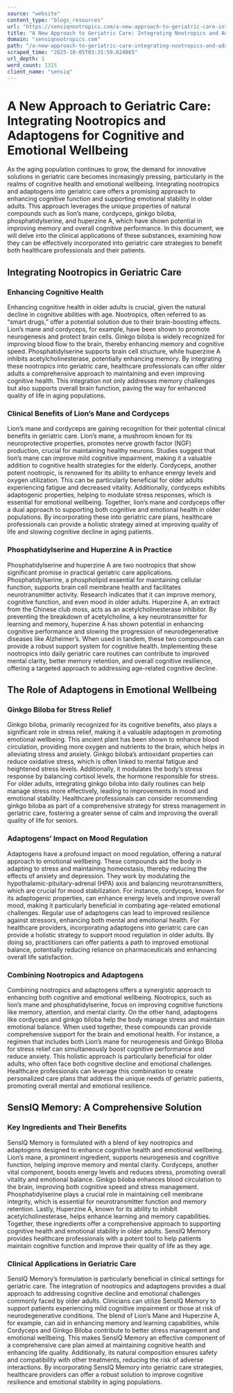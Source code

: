 ```yaml
---
source: "website"
content_type: "blogs_resources"
url: "https://sensiqnootropics.com/a-new-approach-to-geriatric-care-integrating-nootropics-and-adaptogens-for-cognitive-and-emotional-wellbeing/"
title: "A New Approach to Geriatric Care: Integrating Nootropics and Adaptogens for Cognitive and Emotional Wellbeing"
domain: "sensiqnootropics.com"
path: "/a-new-approach-to-geriatric-care-integrating-nootropics-and-adaptogens-for-cognitive-and-emotional-wellbeing/"
scraped_time: "2025-10-05T03:31:59.624865"
url_depth: 1
word_count: 1315
client_name: "sensiq"
---
```


# A New Approach to Geriatric Care: Integrating Nootropics and Adaptogens for Cognitive and Emotional Wellbeing

As the aging population continues to grow, the demand for innovative solutions in geriatric care becomes increasingly pressing, particularly in the realms of cognitive health and emotional wellbeing. Integrating nootropics and adaptogens into geriatric care offers a promising approach to enhancing cognitive function and supporting emotional stability in older adults. This approach leverages the unique properties of natural compounds such as lion’s mane, cordyceps, ginkgo biloba, phosphatidylserine, and huperzine A, which have shown potential in improving memory and overall cognitive performance. In this document, we will delve into the clinical applications of these substances, examining how they can be effectively incorporated into geriatric care strategies to benefit both healthcare professionals and their patients.

## Integrating Nootropics in Geriatric Care

### Enhancing Cognitive Health

Enhancing cognitive health in older adults is crucial, given the natural decline in cognitive abilities with age. Nootropics, often referred to as “smart drugs,” offer a potential solution due to their brain-boosting effects. Lion’s mane and cordyceps, for example, have been shown to promote neurogenesis and protect brain cells. Ginkgo biloba is widely recognized for improving blood flow to the brain, thereby enhancing memory and cognitive speed. Phosphatidylserine supports brain cell structure, while huperzine A inhibits acetylcholinesterase, potentially enhancing memory. By integrating these nootropics into geriatric care, healthcare professionals can offer older adults a comprehensive approach to maintaining and even improving cognitive health. This integration not only addresses memory challenges but also supports overall brain function, paving the way for enhanced quality of life in aging populations.

### Clinical Benefits of Lion’s Mane and Cordyceps

Lion’s mane and cordyceps are gaining recognition for their potential clinical benefits in geriatric care. Lion’s mane, a mushroom known for its neuroprotective properties, promotes nerve growth factor (NGF) production, crucial for maintaining healthy neurons. Studies suggest that lion’s mane can improve mild cognitive impairment, making it a valuable addition to cognitive health strategies for the elderly. Cordyceps, another potent nootropic, is renowned for its ability to enhance energy levels and oxygen utilization. This can be particularly beneficial for older adults experiencing fatigue and decreased vitality. Additionally, cordyceps exhibits adaptogenic properties, helping to modulate stress responses, which is essential for emotional wellbeing. Together, lion’s mane and cordyceps offer a dual approach to supporting both cognitive and emotional health in older populations. By incorporating these into geriatric care plans, healthcare professionals can provide a holistic strategy aimed at improving quality of life and slowing cognitive decline in aging patients.

### Phosphatidylserine and Huperzine A in Practice

Phosphatidylserine and huperzine A are two nootropics that show significant promise in practical geriatric care applications. Phosphatidylserine, a phospholipid essential for maintaining cellular function, supports brain cell membrane health and facilitates neurotransmitter activity. Research indicates that it can improve memory, cognitive function, and even mood in older adults. Huperzine A, an extract from the Chinese club moss, acts as an acetylcholinesterase inhibitor. By preventing the breakdown of acetylcholine, a key neurotransmitter for learning and memory, huperzine A has shown potential in enhancing cognitive performance and slowing the progression of neurodegenerative diseases like Alzheimer’s. When used in tandem, these two compounds can provide a robust support system for cognitive health. Implementing these nootropics into daily geriatric care routines can contribute to improved mental clarity, better memory retention, and overall cognitive resilience, offering a targeted approach to addressing age-related cognitive decline.

## The Role of Adaptogens in Emotional Wellbeing

### Ginkgo Biloba for Stress Relief

Ginkgo biloba, primarily recognized for its cognitive benefits, also plays a significant role in stress relief, making it a valuable adaptogen in promoting emotional wellbeing. This ancient plant has been shown to enhance blood circulation, providing more oxygen and nutrients to the brain, which helps in alleviating stress and anxiety. Ginkgo biloba’s antioxidant properties can reduce oxidative stress, which is often linked to mental fatigue and heightened stress levels. Additionally, it modulates the body’s stress response by balancing cortisol levels, the hormone responsible for stress. For older adults, integrating ginkgo biloba into daily routines can help manage stress more effectively, leading to improvements in mood and emotional stability. Healthcare professionals can consider recommending ginkgo biloba as part of a comprehensive strategy for stress management in geriatric care, fostering a greater sense of calm and improving the overall quality of life for seniors.

### Adaptogens’ Impact on Mood Regulation

Adaptogens have a profound impact on mood regulation, offering a natural approach to emotional wellbeing. These compounds aid the body in adapting to stress and maintaining homeostasis, thereby reducing the effects of anxiety and depression. They work by modulating the hypothalamic-pituitary-adrenal (HPA) axis and balancing neurotransmitters, which are crucial for mood stabilization. For instance, cordyceps, known for its adaptogenic properties, can enhance energy levels and improve overall mood, making it particularly beneficial in combating age-related emotional challenges. Regular use of adaptogens can lead to improved resilience against stressors, enhancing both mental and emotional health. For healthcare providers, incorporating adaptogens into geriatric care can provide a holistic strategy to support mood regulation in older adults. By doing so, practitioners can offer patients a path to improved emotional balance, potentially reducing reliance on pharmaceuticals and enhancing overall life satisfaction.

### Combining Nootropics and Adaptogens

Combining nootropics and adaptogens offers a synergistic approach to enhancing both cognitive and emotional wellbeing. Nootropics, such as lion’s mane and phosphatidylserine, focus on improving cognitive functions like memory, attention, and mental clarity. On the other hand, adaptogens like cordyceps and ginkgo biloba help the body manage stress and maintain emotional balance. When used together, these compounds can provide comprehensive support for the brain and emotional health. For instance, a regimen that includes both Lion’s mane for neurogenesis and Ginkgo Biloba for stress relief can simultaneously boost cognitive performance and reduce anxiety. This holistic approach is particularly beneficial for older adults, who often face both cognitive decline and emotional challenges. Healthcare professionals can leverage this combination to create personalized care plans that address the unique needs of geriatric patients, promoting overall mental and emotional resilience.

## SensIQ Memory: A Comprehensive Solution

### Key Ingredients and Their Benefits

SensIQ Memory is formulated with a blend of key nootropics and adaptogens designed to enhance cognitive health and emotional wellbeing. Lion’s mane, a prominent ingredient, supports neurogenesis and cognitive function, helping improve memory and mental clarity. Cordyceps, another vital component, boosts energy levels and reduces stress, promoting overall vitality and emotional balance. Ginkgo biloba enhances blood circulation to the brain, improving both cognitive speed and stress management. Phosphatidylserine plays a crucial role in maintaining cell membrane integrity, which is essential for neurotransmitter function and memory retention. Lastly, Huperzine A, known for its ability to inhibit acetylcholinesterase, helps enhance learning and memory capabilities. Together, these ingredients offer a comprehensive approach to supporting cognitive health and emotional stability in older adults. SensIQ Memory provides healthcare professionals with a potent tool to help patients maintain cognitive function and improve their quality of life as they age.

### Clinical Applications in Geriatric Care

SensIQ Memory’s formulation is particularly beneficial in clinical settings for geriatric care. The integration of nootropics and adaptogens provides a dual approach to addressing cognitive decline and emotional challenges commonly faced by older adults. Clinicians can utilize SensIQ Memory to support patients experiencing mild cognitive impairment or those at risk of neurodegenerative conditions. The blend of Lion’s Mane and Huperzine A, for example, can aid in enhancing memory and learning capabilities, while Cordyceps and Ginkgo Biloba contribute to better stress management and emotional wellbeing. This makes SensIQ Memory an effective component of a comprehensive care plan aimed at maintaining cognitive health and enhancing life quality. Additionally, its natural composition ensures safety and compatibility with other treatments, reducing the risk of adverse interactions. By incorporating SensIQ Memory into geriatric care strategies, healthcare providers can offer a robust solution to improve cognitive resilience and emotional stability in aging populations.